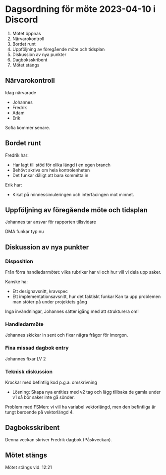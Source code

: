 # Dagsordning för möte 2023-04-10 i Discord
1. Mötet öppnas
2. Närvarokontroll
3. Bordet runt
4. Uppföljning av föregående möte och tidsplan
5. Diskussion av nya punkter
6. Dagboksskribent
7. Mötet stängs

## Närvarokontroll
Idag närvarade
* Johannes
* Fredrik
* Adam
* Erik

Sofia kommer senare. 

## Bordet runt

Fredrik har:
* Har lagt till stöd för olika längd i en egen branch
* Behövt skriva om hela kontrolenheten
* Det funkar dåligt att bara kommitta in

Erik har:
* Kikat på minnessimuleringen och interfacingen mot minnet.

## Uppföljning av föregående möte och tidsplan

Johannes tar ansvar för rapporten tillsvidare

DMA funkar typ nu

## Diskussion av nya punkter

### Disposition

Från förra handledarmötet: vilka rubriker har vi och hur vill vi dela upp saker.

Kanske ha:
* Ett designavsnitt, kravspec
* Ett implementationsavsnitt, hur det faktiskt funkar
    Kan ta upp problemen man stöter på under projektets gång

Inga invändningar, Johannes sätter igång med att strukturera om!

### Handledarmöte 

Johannes skickar in sent och fixar några frågor för imorgon.

### Fixa missad dagbok entry

Johannes fixar LV 2

### Teknisk diskussion

Krockar med befintlig kod p.g.a. omskrivning
- Lösning: Skapa nya entities med v2 tag och lägg tillbaka de gamla under v1 så bör saker inte gå sönder.

Problem med FSMen: vi vill ha variabel vektorlängd, men den befintliga är tungt beroende på vektorlängd 4.

## Dagboksskribent
Denna veckan skriver Fredrik dagbok (Påskveckan).

## Mötet stängs
Mötet stängs vid: 12:21
